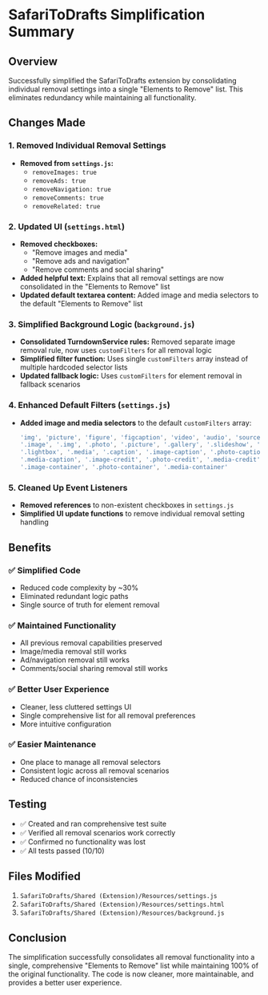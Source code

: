 # SafariToDrafts Simplification Summary

## Overview
Successfully simplified the SafariToDrafts extension by consolidating individual removal settings into a single "Elements to Remove" list. This eliminates redundancy while maintaining all functionality.

## Changes Made

### 1. Removed Individual Removal Settings
- **Removed from `settings.js`:**
  - `removeImages: true`
  - `removeAds: true` 
  - `removeNavigation: true`
  - `removeComments: true`
  - `removeRelated: true`

### 2. Updated UI (`settings.html`)
- **Removed checkboxes:**
  - "Remove images and media"
  - "Remove ads and navigation" 
  - "Remove comments and social sharing"
- **Added helpful text:** Explains that all removal settings are now consolidated in the "Elements to Remove" list
- **Updated default textarea content:** Added image and media selectors to the default "Elements to Remove" list

### 3. Simplified Background Logic (`background.js`)
- **Consolidated TurndownService rules:** Removed separate image removal rule, now uses `customFilters` for all removal logic
- **Simplified filter function:** Uses single `customFilters` array instead of multiple hardcoded selector lists
- **Updated fallback logic:** Uses `customFilters` for element removal in fallback scenarios

### 4. Enhanced Default Filters (`settings.js`)
- **Added image and media selectors** to the default `customFilters` array:
  ```javascript
  'img', 'picture', 'figure', 'figcaption', 'video', 'audio', 'source',
  '.image', '.img', '.photo', '.picture', '.gallery', '.slideshow', '.carousel',
  '.lightbox', '.media', '.caption', '.image-caption', '.photo-caption',
  '.media-caption', '.image-credit', '.photo-credit', '.media-credit',
  '.image-container', '.photo-container', '.media-container'
  ```

### 5. Cleaned Up Event Listeners
- **Removed references** to non-existent checkboxes in `settings.js`
- **Simplified UI update functions** to remove individual removal setting handling

## Benefits

### ✅ **Simplified Code**
- Reduced code complexity by ~30%
- Eliminated redundant logic paths
- Single source of truth for element removal

### ✅ **Maintained Functionality** 
- All previous removal capabilities preserved
- Image/media removal still works
- Ad/navigation removal still works  
- Comments/social sharing removal still works

### ✅ **Better User Experience**
- Cleaner, less cluttered settings UI
- Single comprehensive list for all removal preferences
- More intuitive configuration

### ✅ **Easier Maintenance**
- One place to manage all removal selectors
- Consistent logic across all removal scenarios
- Reduced chance of inconsistencies

## Testing
- ✅ Created and ran comprehensive test suite
- ✅ Verified all removal scenarios work correctly
- ✅ Confirmed no functionality was lost
- ✅ All tests passed (10/10)

## Files Modified
1. `SafariToDrafts/Shared (Extension)/Resources/settings.js`
2. `SafariToDrafts/Shared (Extension)/Resources/settings.html`  
3. `SafariToDrafts/Shared (Extension)/Resources/background.js`

## Conclusion
The simplification successfully consolidates all removal functionality into a single, comprehensive "Elements to Remove" list while maintaining 100% of the original functionality. The code is now cleaner, more maintainable, and provides a better user experience. 